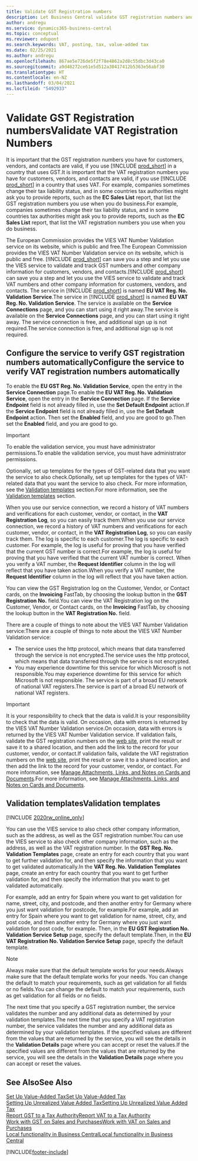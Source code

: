 ```yaml
---
title: Validate GST Registration numbers
description: Let Business Central validate GST registration numbers and other company information for your contacts, customers, and vendors, based on the European Union VIES GST Number Validation service.
author: andregu
ms.service: dynamics365-business-central
ms.topic: conceptual
ms.reviewer: edupont
ms.search.keywords: VAT, posting, tax, value-added tax
ms.date: 02/25/2021
ms.author: andregu
ms.openlocfilehash: 867ae5e726de5f2f78e4862a2d8c55dbc3d43ca0
ms.sourcegitcommit: a9d48272ce61e5d512a30417412b5363e56abf30
ms.translationtype: HT
ms.contentlocale: en-NZ
ms.lasthandoff: 03/04/2021
ms.locfileid: "5492933"
---
```

# <a name="validate-vat-registration-numbers"></a><span data-ttu-id="2a6ae-103">Validate GST Registration numbers</span><span class="sxs-lookup"><span data-stu-id="2a6ae-103">Validate VAT Registration Numbers</span></span>

<span data-ttu-id="2a6ae-104">It is important that the GST registration numbers you have for customers, vendors, and contacts are valid, if you use [!INCLUDE [prod_short](includes/prod_short.md)] in a country that uses GST.</span><span class="sxs-lookup"><span data-stu-id="2a6ae-104">It is important that the VAT registration numbers you have for customers, vendors, and contacts are valid, if you use [!INCLUDE [prod_short](includes/prod_short.md)] in a country that uses VAT.</span></span> <span data-ttu-id="2a6ae-105">For example, companies sometimes change their tax liability status, and in some countries tax authorities might ask you to provide reports, such as the **EC Sales List** report, that list the GST registration numbers you use when you do business.</span><span class="sxs-lookup"><span data-stu-id="2a6ae-105">For example, companies sometimes change their tax liability status, and in some countries tax authorities might ask you to provide reports, such as the **EC Sales List** report, that list the VAT registration numbers you use when you do business.</span></span>

<span data-ttu-id="2a6ae-106">The European Commission provides the VIES VAT Number Validation service on its website, which is public and free.</span><span class="sxs-lookup"><span data-stu-id="2a6ae-106">The European Commission provides the VIES VAT Number Validation service on its website, which is public and free.</span></span> <span data-ttu-id="2a6ae-107">[!INCLUDE [prod_short](includes/prod_short.md)] can save you a step and let you use the VIES service to validate and track GST numbers and other company information for customers, vendors, and contacts.</span><span class="sxs-lookup"><span data-stu-id="2a6ae-107">[!INCLUDE [prod_short](includes/prod_short.md)] can save you a step and let you use the VIES service to validate and track VAT numbers and other company information for customers, vendors, and contacts.</span></span> <span data-ttu-id="2a6ae-108">The service in [!INCLUDE [prod_short](includes/prod_short.md)] is named **EU VAT Reg. No. Validation Service**.</span><span class="sxs-lookup"><span data-stu-id="2a6ae-108">The service in [!INCLUDE [prod_short](includes/prod_short.md)] is named **EU VAT Reg. No. Validation Service**.</span></span> <span data-ttu-id="2a6ae-109">The service is available on the **Service Connections** page, and you can start using it right away.</span><span class="sxs-lookup"><span data-stu-id="2a6ae-109">The service is available on the **Service Connections** page, and you can start using it right away.</span></span> <span data-ttu-id="2a6ae-110">The service connection is free, and additional sign up is not required.</span><span class="sxs-lookup"><span data-stu-id="2a6ae-110">The service connection is free, and additional sign up is not required.</span></span>

## <a name="configure-the-service-to-verify-vat-registration-numbers-automatically"></a><span data-ttu-id="2a6ae-111">Configure the service to verify GST registration numbers automatically</span><span class="sxs-lookup"><span data-stu-id="2a6ae-111">Configure the service to verify VAT registration numbers automatically</span></span>

<span data-ttu-id="2a6ae-112">To enable the **EU GST Reg. No. Validation Service**, open the entry in the **Service Connection** page.</span><span class="sxs-lookup"><span data-stu-id="2a6ae-112">To enable the **EU VAT Reg. No. Validation Service**, open the entry in the **Service Connection** page.</span></span> <span data-ttu-id="2a6ae-113">If the **Service Endpoint** field is not already filled in, use the **Set Default Endpoint** action.</span><span class="sxs-lookup"><span data-stu-id="2a6ae-113">If the **Service Endpoint** field is not already filled in, use the **Set Default Endpoint** action.</span></span> <span data-ttu-id="2a6ae-114">Then set the **Enabled** field, and you are good to go.</span><span class="sxs-lookup"><span data-stu-id="2a6ae-114">Then set the **Enabled** field, and you are good to go.</span></span>  

> [!IMPORTANT]
> <span data-ttu-id="2a6ae-115">To enable the validation service, you must have administrator permissions.</span><span class="sxs-lookup"><span data-stu-id="2a6ae-115">To enable the validation service, you must have administrator permissions.</span></span>

<span data-ttu-id="2a6ae-116">Optionally, set up templates for the types of GST-related data that you want the service to also check.</span><span class="sxs-lookup"><span data-stu-id="2a6ae-116">Optionally, set up templates for the types of VAT-related data that you want the service to also check.</span></span> <span data-ttu-id="2a6ae-117">For more information, see the [Validation templates](#validation-templates) section.</span><span class="sxs-lookup"><span data-stu-id="2a6ae-117">For more information, see the [Validation templates](#validation-templates) section.</span></span>

<span data-ttu-id="2a6ae-118">When you use our service connection, we record a history of VAT numbers and verifications for each customer, vendor, or contact, in the **VAT Registration Log**, so you can easily track them.</span><span class="sxs-lookup"><span data-stu-id="2a6ae-118">When you use our service connection, we record a history of VAT numbers and verifications for each customer, vendor, or contact, in the **VAT Registration Log**, so you can easily track them.</span></span> <span data-ttu-id="2a6ae-119">The log is specific to each customer.</span><span class="sxs-lookup"><span data-stu-id="2a6ae-119">The log is specific to each customer.</span></span> <span data-ttu-id="2a6ae-120">For example, the log is useful for proving that you have verified that the current GST number is correct.</span><span class="sxs-lookup"><span data-stu-id="2a6ae-120">For example, the log is useful for proving that you have verified that the current VAT number is correct.</span></span> <span data-ttu-id="2a6ae-121">When you verify a VAT number, the **Request Identifier** column in the log will reflect that you have taken action.</span><span class="sxs-lookup"><span data-stu-id="2a6ae-121">When you verify a VAT number, the **Request Identifier** column in the log will reflect that you have taken action.</span></span>

<span data-ttu-id="2a6ae-122">You can view the GST Registration log on the Customer, Vendor, or Contact cards, on the **Invoicing** FastTab, by choosing the lookup button in the **GST Registration No.** field.</span><span class="sxs-lookup"><span data-stu-id="2a6ae-122">You can view the VAT Registration log on the Customer, Vendor, or Contact cards, on the **Invoicing** FastTab, by choosing the lookup button in the **VAT Registration No.** field.</span></span>  

<span data-ttu-id="2a6ae-123">There are a couple of things to note about the VIES VAT Number Validation service:</span><span class="sxs-lookup"><span data-stu-id="2a6ae-123">There are a couple of things to note about the VIES VAT Number Validation service:</span></span>

* <span data-ttu-id="2a6ae-124">The service uses the http protocol, which means that data transferred through the service is not encrypted.</span><span class="sxs-lookup"><span data-stu-id="2a6ae-124">The service uses the http protocol, which means that data transferred through the service is not encrypted.</span></span>  
* <span data-ttu-id="2a6ae-125">You may experience downtime for this service for which Microsoft is not responsible.</span><span class="sxs-lookup"><span data-stu-id="2a6ae-125">You may experience downtime for this service for which Microsoft is not responsible.</span></span> <span data-ttu-id="2a6ae-126">The service is part of a broad EU network of national VAT registers.</span><span class="sxs-lookup"><span data-stu-id="2a6ae-126">The service is part of a broad EU network of national VAT registers.</span></span>

> [!IMPORTANT]
> <span data-ttu-id="2a6ae-127">It is your responsibility to check that the data is valid.</span><span class="sxs-lookup"><span data-stu-id="2a6ae-127">It is your responsibility to check that the data is valid.</span></span> <span data-ttu-id="2a6ae-128">On occasion, data with errors is returned by the VIES VAT Number Validation service.</span><span class="sxs-lookup"><span data-stu-id="2a6ae-128">On occasion, data with errors is returned by the VIES VAT Number Validation service.</span></span> <span data-ttu-id="2a6ae-129">If validation fails, validate the GST registration numbers on the [web site](https://ec.europa.eu/taxation_customs/vies/), print the result or save it to a shared location, and then add the link to the record for your customer, vendor, or contact.</span><span class="sxs-lookup"><span data-stu-id="2a6ae-129">If validation fails, validate the VAT registration numbers on the [web site](https://ec.europa.eu/taxation_customs/vies/), print the result or save it to a shared location, and then add the link to the record for your customer, vendor, or contact.</span></span> <span data-ttu-id="2a6ae-130">For more information, see [Manage Attachments, Links, and Notes on Cards and Documents](ui-how-add-link-to-record.md).</span><span class="sxs-lookup"><span data-stu-id="2a6ae-130">For more information, see [Manage Attachments, Links, and Notes on Cards and Documents](ui-how-add-link-to-record.md).</span></span>

## <a name="validation-templates"></a><span data-ttu-id="2a6ae-131">Validation templates</span><span class="sxs-lookup"><span data-stu-id="2a6ae-131">Validation templates</span></span>

[!INCLUDE [2020rw_online_only](includes/2020rw_online_only.md)]

<span data-ttu-id="2a6ae-132">You can use the VIES service to also check other company information, such as the address, as well as the GST registration number.</span><span class="sxs-lookup"><span data-stu-id="2a6ae-132">You can use the VIES service to also check other company information, such as the address, as well as the VAT registration number.</span></span> <span data-ttu-id="2a6ae-133">In the **GST Reg. No. Validation Templates** page, create an entry for each country that you want to get further validation for, and then specify the information that you want to get validated automatically.</span><span class="sxs-lookup"><span data-stu-id="2a6ae-133">In the **VAT Reg. No. Validation Templates** page, create an entry for each country that you want to get further validation for, and then specify the information that you want to get validated automatically.</span></span>  

<span data-ttu-id="2a6ae-134">For example, add an entry for Spain where you want to get validation for name, street, city, and postcode, and then another entry for Germany where you just want validation for postcode, for example.</span><span class="sxs-lookup"><span data-stu-id="2a6ae-134">For example, add an entry for Spain where you want to get validation for name, street, city, and post code, and then another entry for Germany where you just want validation for post code, for example.</span></span> <span data-ttu-id="2a6ae-135">Then, in the **EU GST Registration No. Validation Service Setup** page, specify the default template.</span><span class="sxs-lookup"><span data-stu-id="2a6ae-135">Then, in the **EU VAT Registration No. Validation Service Setup** page, specify the default template.</span></span>  

> [!NOTE]
> <span data-ttu-id="2a6ae-136">Always make sure that the default template works for your needs.</span><span class="sxs-lookup"><span data-stu-id="2a6ae-136">Always make sure that the default template works for your needs.</span></span> <span data-ttu-id="2a6ae-137">You can change the default to match your requirements, such as get validation for all fields or no fields.</span><span class="sxs-lookup"><span data-stu-id="2a6ae-137">You can change the default to match your requirements, such as get validation for all fields or no fields.</span></span>

<span data-ttu-id="2a6ae-138">The next time that you specify a GST registration number, the service validates the number and any additional data as determined by your validation templates.</span><span class="sxs-lookup"><span data-stu-id="2a6ae-138">The next time that you specify a VAT registration number, the service validates the number and any additional data as determined by your validation templates.</span></span> <span data-ttu-id="2a6ae-139">If the specified values are different from the values that are returned by the service, you will see the details in the **Validation Details** page where you can accept or reset the values.</span><span class="sxs-lookup"><span data-stu-id="2a6ae-139">If the specified values are different from the values that are returned by the service, you will see the details in the **Validation Details** page where you can accept or reset the values.</span></span>  

## <a name="see-also"></a><span data-ttu-id="2a6ae-140">See Also</span><span class="sxs-lookup"><span data-stu-id="2a6ae-140">See Also</span></span>

[<span data-ttu-id="2a6ae-141">Set Up Value-Added Tax</span><span class="sxs-lookup"><span data-stu-id="2a6ae-141">Set Up Value-Added Tax</span></span>](finance-setup-vat.md)  
[<span data-ttu-id="2a6ae-142">Setting Up Unrealized Value Added Tax</span><span class="sxs-lookup"><span data-stu-id="2a6ae-142">Setting Up Unrealized Value Added Tax</span></span>](finance-setup-unrealized-vat.md)  
[<span data-ttu-id="2a6ae-143">Report GST to a Tax Authority</span><span class="sxs-lookup"><span data-stu-id="2a6ae-143">Report VAT to a Tax Authority</span></span>](finance-how-report-vat.md)  
[<span data-ttu-id="2a6ae-144">Work with GST on Sales and Purchases</span><span class="sxs-lookup"><span data-stu-id="2a6ae-144">Work with VAT on Sales and Purchases</span></span>](finance-work-with-vat.md)  
[<span data-ttu-id="2a6ae-145">Local functionality in Business Central</span><span class="sxs-lookup"><span data-stu-id="2a6ae-145">Local functionality in Business Central</span></span>](about-localization.md)  


[!INCLUDE[footer-include](includes/footer-banner.md)]
